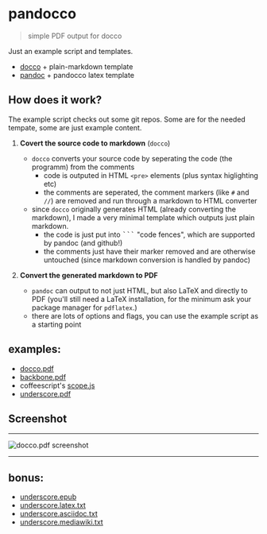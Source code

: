 # pandocco

> simple PDF output for docco

Just an example script and templates.

- [docco][] + plain-markdown template
- [pandoc][] + pandocco latex template


## How does it work?

The example script checks out some git repos. Some are for the needed tempate, some are just example content.

1. **Covert the source code to markdown** (`docco`)  
   - `docco` converts your source code by seperating the code (the programm) from the comments
     - code is outputed in HTML `<pre>` elements (plus syntax higlighting etc)
     - the comments are seperated, the comment markers (like `#` and `//`) are removed and run through a markdown to HTML converter
   - since `docco` originally generates HTML (already converting the markdown), I made a very minimal template which outputs just plain markdown.
     - the code is just put into <kbd>```</kbd> "code fences", which are supported by pandoc (and github!)
     - the comments just have their marker removed and are otherwise untouched (since markdown conversion is handled by pandoc)

2. **Convert the generated markdown to PDF**
   - `pandoc` can output to not just HTML, but also LaTeX and directly to PDF (you'll still need a LaTeX installation, for the minimum ask your package manager for `pdflatex`.)
   - there are lots of options and flags, you can use the example script as a starting point


## examples:
- [docco.pdf](http://code.papermill.in/pandocco/examples/docco.pdf)
- [backbone.pdf](http://code.papermill.in/pandocco/examples/backbone.pdf)
- coffeescript's [scope.js](http://code.papermill.in/pandocco/examples/scope.pdf)
- [underscore.pdf](http://code.papermill.in/pandocco/examples/underscore.pdf)

## Screenshot

---

![docco.pdf screenshot](http://code.papermill.in/pandocco/examples/docco-screenshot.png)

---

## bonus:
- [underscore.epub](http://code.papermill.in/pandocco/examples/underscore.epub)
- [underscore.latex.txt](http://code.papermill.in/pandocco/examples/underscore.latex.txt)
- [underscore.asciidoc.txt](http://code.papermill.in/pandocco/examples/underscore.asciidoc.txt)
- [underscore.mediawiki.txt](http://code.papermill.in/pandocco/examples/underscore.mediawiki.txt)


[docco]: https://github.com/jashkenas/docco
[pandoc]: http://johnmacfarlane.net/pandoc/README.html

